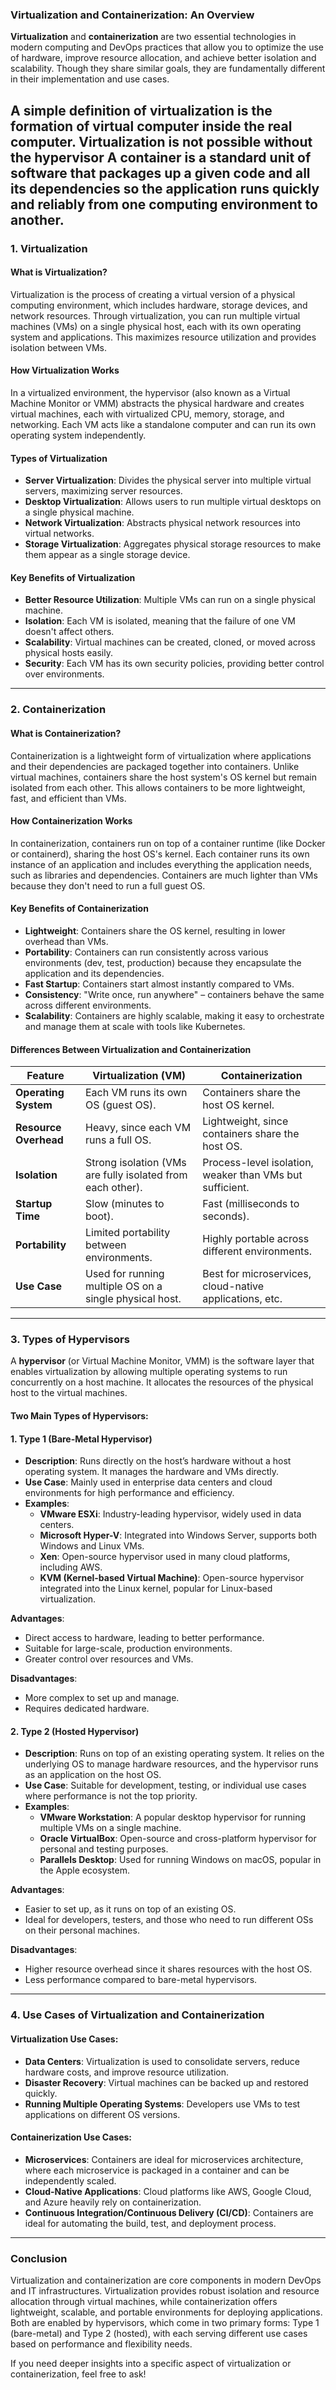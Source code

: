 ### Virtualization and Containerization: An Overview

**Virtualization** and **containerization** are two essential technologies in modern computing and DevOps practices that allow you to optimize the use of hardware, improve resource allocation, and achieve better isolation and scalability. Though they share similar goals, they are fundamentally different in their implementation and use cases.

A simple definition of virtualization is the formation of virtual computer inside the real computer. Virtualization is not possible without the hypervisor
A container is a standard unit of software that packages up a given code and all its dependencies so the application runs quickly and reliably from one computing environment to another. 
---

### 1. **Virtualization**

#### What is Virtualization?
Virtualization is the process of creating a virtual version of a physical computing environment, which includes hardware, storage devices, and network resources. Through virtualization, you can run multiple virtual machines (VMs) on a single physical host, each with its own operating system and applications. This maximizes resource utilization and provides isolation between VMs.

#### How Virtualization Works
In a virtualized environment, the hypervisor (also known as a Virtual Machine Monitor or VMM) abstracts the physical hardware and creates virtual machines, each with virtualized CPU, memory, storage, and networking. Each VM acts like a standalone computer and can run its own operating system independently.

#### Types of Virtualization
- **Server Virtualization**: Divides the physical server into multiple virtual servers, maximizing server resources.
- **Desktop Virtualization**: Allows users to run multiple virtual desktops on a single physical machine.
- **Network Virtualization**: Abstracts physical network resources into virtual networks.
- **Storage Virtualization**: Aggregates physical storage resources to make them appear as a single storage device.

#### Key Benefits of Virtualization
- **Better Resource Utilization**: Multiple VMs can run on a single physical machine.
- **Isolation**: Each VM is isolated, meaning that the failure of one VM doesn't affect others.
- **Scalability**: Virtual machines can be created, cloned, or moved across physical hosts easily.
- **Security**: Each VM has its own security policies, providing better control over environments.

---

### 2. **Containerization**

#### What is Containerization?
Containerization is a lightweight form of virtualization where applications and their dependencies are packaged together into containers. Unlike virtual machines, containers share the host system's OS kernel but remain isolated from each other. This allows containers to be more lightweight, fast, and efficient than VMs.

#### How Containerization Works
In containerization, containers run on top of a container runtime (like Docker or containerd), sharing the host OS's kernel. Each container runs its own instance of an application and includes everything the application needs, such as libraries and dependencies. Containers are much lighter than VMs because they don't need to run a full guest OS.

#### Key Benefits of Containerization
- **Lightweight**: Containers share the OS kernel, resulting in lower overhead than VMs.
- **Portability**: Containers can run consistently across various environments (dev, test, production) because they encapsulate the application and its dependencies.
- **Fast Startup**: Containers start almost instantly compared to VMs.
- **Consistency**: "Write once, run anywhere" – containers behave the same across different environments.
- **Scalability**: Containers are highly scalable, making it easy to orchestrate and manage them at scale with tools like Kubernetes.

#### Differences Between Virtualization and Containerization
| **Feature**              | **Virtualization (VM)**                                   | **Containerization**                                      |
|--------------------------|----------------------------------------------------------|----------------------------------------------------------|
| **Operating System**      | Each VM runs its own OS (guest OS).                       | Containers share the host OS kernel.                      |
| **Resource Overhead**     | Heavy, since each VM runs a full OS.                      | Lightweight, since containers share the host OS.          |
| **Isolation**             | Strong isolation (VMs are fully isolated from each other).| Process-level isolation, weaker than VMs but sufficient.  |
| **Startup Time**          | Slow (minutes to boot).                                   | Fast (milliseconds to seconds).                           |
| **Portability**           | Limited portability between environments.                 | Highly portable across different environments.            |
| **Use Case**              | Used for running multiple OS on a single physical host.   | Best for microservices, cloud-native applications, etc.   |

---

### 3. **Types of Hypervisors**

A **hypervisor** (or Virtual Machine Monitor, VMM) is the software layer that enables virtualization by allowing multiple operating systems to run concurrently on a host machine. It allocates the resources of the physical host to the virtual machines.

#### Two Main Types of Hypervisors:

#### 1. **Type 1 (Bare-Metal Hypervisor)**
- **Description**: Runs directly on the host’s hardware without a host operating system. It manages the hardware and VMs directly.
- **Use Case**: Mainly used in enterprise data centers and cloud environments for high performance and efficiency.
- **Examples**: 
  - **VMware ESXi**: Industry-leading hypervisor, widely used in data centers.
  - **Microsoft Hyper-V**: Integrated into Windows Server, supports both Windows and Linux VMs.
  - **Xen**: Open-source hypervisor used in many cloud platforms, including AWS.
  - **KVM (Kernel-based Virtual Machine)**: Open-source hypervisor integrated into the Linux kernel, popular for Linux-based virtualization.

**Advantages**:
  - Direct access to hardware, leading to better performance.
  - Suitable for large-scale, production environments.
  - Greater control over resources and VMs.

**Disadvantages**:
  - More complex to set up and manage.
  - Requires dedicated hardware.

#### 2. **Type 2 (Hosted Hypervisor)**
- **Description**: Runs on top of an existing operating system. It relies on the underlying OS to manage hardware resources, and the hypervisor runs as an application on the host OS.
- **Use Case**: Suitable for development, testing, or individual use cases where performance is not the top priority.
- **Examples**: 
  - **VMware Workstation**: A popular desktop hypervisor for running multiple VMs on a single machine.
  - **Oracle VirtualBox**: Open-source and cross-platform hypervisor for personal and testing purposes.
  - **Parallels Desktop**: Used for running Windows on macOS, popular in the Apple ecosystem.

**Advantages**:
  - Easier to set up, as it runs on top of an existing OS.
  - Ideal for developers, testers, and those who need to run different OSs on their personal machines.

**Disadvantages**:
  - Higher resource overhead since it shares resources with the host OS.
  - Less performance compared to bare-metal hypervisors.

---

### 4. **Use Cases of Virtualization and Containerization**

#### Virtualization Use Cases:
- **Data Centers**: Virtualization is used to consolidate servers, reduce hardware costs, and improve resource utilization.
- **Disaster Recovery**: Virtual machines can be backed up and restored quickly.
- **Running Multiple Operating Systems**: Developers use VMs to test applications on different OS versions.

#### Containerization Use Cases:
- **Microservices**: Containers are ideal for microservices architecture, where each microservice is packaged in a container and can be independently scaled.
- **Cloud-Native Applications**: Cloud platforms like AWS, Google Cloud, and Azure heavily rely on containerization.
- **Continuous Integration/Continuous Delivery (CI/CD)**: Containers are ideal for automating the build, test, and deployment process.

---

### Conclusion
Virtualization and containerization are core components in modern DevOps and IT infrastructures. Virtualization provides robust isolation and resource allocation through virtual machines, while containerization offers lightweight, scalable, and portable environments for deploying applications. Both are enabled by hypervisors, which come in two primary forms: Type 1 (bare-metal) and Type 2 (hosted), with each serving different use cases based on performance and flexibility needs.

If you need deeper insights into a specific aspect of virtualization or containerization, feel free to ask!
